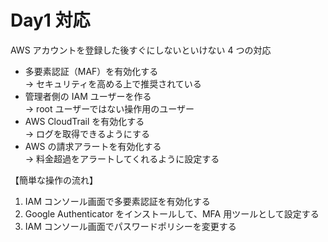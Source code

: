 # Day1 対応

AWS アカウントを登録した後すぐにしないといけない 4 つの対応

- 多要素認証（MAF）を有効化する  
  → セキュリティを高める上で推奨されている
- 管理者側の IAM ユーザーを作る  
  → root ユーザーではない操作用のユーザー
- AWS CloudTrail を有効化する  
  → ログを取得できるようにする
- AWS の請求アラートを有効化する  
  → 料金超過をアラートしてくれるように設定する

【簡単な操作の流れ】

1. IAM コンソール画面で多要素認証を有効化する
2. Google Authenticator をインストールして、MFA 用ツールとして設定する
3. IAM コンソール画面でパスワードポリシーを変更する
